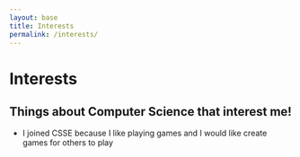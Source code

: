 ```yaml
---
layout: base 
title: Interests
permalink: /interests/
---
```


# Interests

## Things about Computer Science that interest me!
- I joined CSSE because I like playing games and I would like create games for others to play
